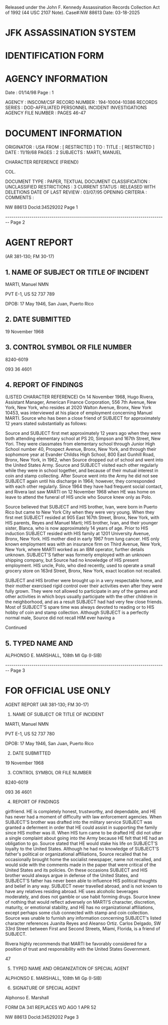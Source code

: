 Released under the John F. Kennedy
Assassination Records Collection Act of
1992 (44 USC 2107 Note). Case#:NW
88613 Date: 03-18-2025

# JFK ASSASSINATION SYSTEM
# IDENTIFICATION FORM

# AGENCY INFORMATION

Date : 01/14/98
Page : 1

AGENCY : INSCOM/CSF
RECORD NUMBER : 194-10004-10386
RECORDS SERIES : DOD-AFFILIATED PERSONNEL INCIDENT INVESTIGATIONS
AGENCY FILE NUMBER : PAGES 46-47

# DOCUMENT INFORMATION

ORIGINATOR : USA
FROM : [ RESTRICTED ]
TO :
TITLE : [ RESTRICTED ]
DATE : 11/19/68
PAGES : 2
SUBJECTS : MARTI, MANUEL

CHARACTER REFERENCE (FRIEND)

COL.

DOCUMENT TYPE : PAPER, TEXTUAL DOCUMENT
CLASSIFICATION : UNCLASSIFIED
RESTRICTIONS : 3
CURRENT STATUS : RELEASED WITH DELETIONS
DATE OF LAST REVIEW : 03/07/95
OPENING CRITERIA :
COMMENTS :

NW 88613 Docld:34529202 Page 1


-------------------------------------------------------------------------------- Page 2

# AGENT REPORT
(AR 381-130; FM 30-17)

## 1. NAME OF SUBJECT OR TITLE OF INCIDENT

MARTI, Manuel NMN

PVT E-1, US 52 737 789

DPOB: 17 May 1946, San Juan, Puerto Rico

## 2. DATE SUBMITTED

19 November 1968

## 3. CONTROL SYMBOL OR FILE NUMBER

8240-6019

093 36 4601

## 4. REPORT OF FINDINGS

(LISTED CHARACTER REFERENCE) On 14 November 1968, Hugo Rivera, Assistant Manager, American Finance Corporation, 556 7th Avenue, New York, New York, who resides at 2020 Walton Avenue, Bronx, New York 10453, was interviewed at his place of employment concerning Manuel MARTI. Source who has been a close friend of SUBJECT for approximately 12 years stated substantially as follows:

Source and SUBJECT first met approximately 12 years ago when they were both attending elementary school at PS 20, Simpson and 167th Street, New Yori. They were classmates from elementary school through Junior High School number 40, Prospect Avenue, Bronx, New York, and through their sophomore year at Evander Childss High School, 800 East Gunhill Road, Bronx, New York, in 1962, when Source dropped out of school and went into the United States Army. Source and SUBJECT visited each other regularly while they were in school together, and because of their mutual interest in coin and stamp collecting. After Source went into the Army he did not see SUBJECT again until his discharge in 1964; however, they corresponded with each other regularly. Since 1964 they have had frequent social contact, and Rivera last saw MARTI on 12 November 1968 when HE was home on leave to attend the funeral of HIS uncle who Source knew only as Polo.

Source believed that SUBJECT and HIS brother, Ivan, were born in Puerto Rico but came to New York City when they were very young. When they first met SUBJECT resided at 905 East 167th Street, Bronx, New York, with HIS parents, Reyes and Manuel Marti; HIS brother, Ivan, and their younger sister, Blanca, who is now approximately 14 years of age. Prior to HIS induction SUBJECT resided with HIS family at 1201 University Avenue, Bronx, New York. HIS mother died in early 1967 from lung cancer. HIS only known employment was with an insurance firm on Third Avenue, New York, New York, where MARTI worked as an IBM operator, further details unknown. SUBJECT'S father was formerly employed with an unknown shipping company, but Source had no knowledge of HIS present employment. HIS uncle, Polo, who died recently, used to operate a small grocery store on 163rd Street, Bronx, New York, exact location not recalled.

SUBJECT and HIS brother were brought up in a very respectable home, and their mother exercised rigid control over their activities even after they were fully grown. They were not allowed to participate in any of the games and other activities in which boys usually participate with the other children in the neighborhood, and as a result SUBJECT had had very few close friends. Most of SUBJECT'S spare time was always devoted to reading or to HIS hobby of coin and stamp collection. Although SUBJECT is a perfectly normal male, Source did not recall HIM ever having a

Continued

## 5. TYPED NAME AND

ALPHONSO E. MARSHALL, 108th MI Gp (I-SIB)


-------------------------------------------------------------------------------- Page 3

# FOR OFFICIAL USE ONLY

AGENT REPORT
(AR 381-130; FM 30-17)

1. NAME OF SUBJECT OR TITLE OF INCIDENT

MARTI, Manuel NMN

PVT E-1, US 52 737 780

DPOB: 17 May 1946, San Juan, Puerto Rico

2. DATE SUBMITTED

19 November 1968

3. CONTROL SYMBOL OR FILE NUMBER

8240-6019

093 36 4601

4. REPORT OF FINDINGS

girlfriend. HE is completely honest, trustworthy, and dependable, and HE has never had a moment of difficulty with law enforcement agencies. When SUBJECT'S brother was drafted into the military service SUBJECT was granted a deferment in order that HE could assist in supporting the family since HIS mother was ill. When HIS turn came to be drafted HE did not utter a single complaint about going into the Army because HE felt that HE had an obligation to go. Source stated that HE would stake his life on SUBJECT'S loyalty to the United States. Although he had no knowledge of SUBJECT'S father's political or organizational affiliations, Source recalled that he occasionally brought home the socialist newspaper, name not recalled, and would side with the comments made in the paper that were critical of the United States and its policies. On these occasions SUBJECT and HIS brother would always argue in defense of the United States, and SUBJECT'S father has never been able to influence HIS political thoughts and belief in any way. SUBJECT never travelled abroad, and is not known to have any relatives residing abroad. HE uses alcoholic beverages moderately, and does not gamble or use habit forming drugs. Source knew of nothing that would reflect adversely on MARTI'S character, discretion, maturity, or emotional stability, and HE has no organizational affiliations, except perhaps some club connected with stamp and coin collection. Source was unable to furnish any information concerning SUBJECT's listed character references Juanita Reyes and Aleanso Ortiz. Carlos Delgado, SW 33rd Street between First and Second Streets, Miami, Florida, is a friend of SUBJECT.

Rivera highly recommends that MARTI be favorably considered for a position of trust and responsibility with the United States Government.

47

5. TYPED NAME AND ORGANIZATION OF SPECIAL AGENT

ALPHONSO E. MARSHALL, 108th MI Gp (I-SIB)

6. SIGNATURE OF SPECIAL AGENT

Alphonso E. Marshall

FORM
DA 341
REPLACES WD AGO
1 APR 52

NW 88613 Docld:34529202 Page 3
